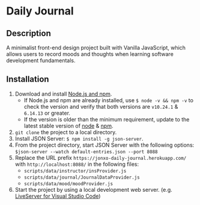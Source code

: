 # Daily Journal

## Description

A minimalist front-end design project built with Vanilla JavaScript, which allows users to record moods and thoughts when learning software development fundamentals.

## Installation

1.  Download and install [Node.js and npm](https://docs.npmjs.com/downloading-and-installing-node-js-and-npm).
    - If Node.js and npm are already installed, use `$ node -v && npm -v` to check the version and verify that both versions are `v10.24.1` & `6.14.13` or greater.
    - If the version is older than the minimum requirement, update to the latest stable version of [node](https://docs.npmjs.com/try-the-latest-stable-version-of-node) & [npm](https://docs.npmjs.com/try-the-latest-stable-version-of-npm).
2. `git clone` the project to a local directory.
3. Install JSON Server: 
    `$ npm install -g json-server`.
4. From the project directory, start JSON Server with the following options:
    `$json-server --watch default-entries.json --port 8088`
5. Replace the URL prefix `https://jonxo-daily-journal.herokuapp.com/` with `http://localhost:8088/` in the following files:
    - `scripts/data/instructor/insProvider.js`
    - `scripts/data/journal/JournalDataProvider.js`
    - `scripts/data/mood/moodProvider.js`
6. Start the project by using a local development web server. (e.g. [LiveServer for Visual Studio Code](https://marketplace.visualstudio.com/items?itemName=ritwickdey.LiveServer))
